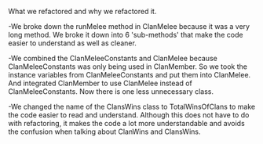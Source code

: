 What we refactored and why we refactored it.

-We broke down the runMelee method in ClanMelee because it was a very long method. 
We broke it down into 6 'sub-methods' that make the code easier to understand
as well as cleaner.

-We combined the ClanMeleeConstants and ClanMelee because ClanMeleeConstants was only being used 
in ClanMember. So we took the instance variables from ClanMeleeConstants and put them into ClanMelee.
And integrated ClanMember to use ClanMelee instead of ClanMeleeConstants. Now there is one less unnecessary class. 

-We changed the name of the ClansWins class to TotalWinsOfClans to make the code easier to read and understand.
Although this does not have to do with refactoring, it makes the code a lot more understandable and avoids the
confusion when talking about ClanWins and ClansWins.